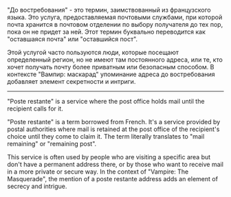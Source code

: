 "До востребования" - это термин, заимствованный из французского языка. Это услуга, предоставляемая почтовыми службами, при которой почта хранится в почтовом отделении по выбору получателя до тех пор, пока он не придет за ней. Этот термин буквально переводится как "оставшаяся почта" или "оставшийся пост".

Этой услугой часто пользуются люди, которые посещают определенный регион, но не имеют там постоянного адреса, или те, кто хочет получать почту более приватным или безопасным способом. В контексте "Вампир: маскарад" упоминание адреса до востребования добавляет элемент секретности и интриги.

---

"Poste restante" is a service where the post office holds mail until the recipient calls for it.

"Poste restante" is a term borrowed from French. It's a service provided by postal authorities where mail is retained at the post office of the recipient's choice until they come to claim it. The term literally translates to "mail remaining" or "remaining post".

This service is often used by people who are visiting a specific area but don't have a permanent address there, or by those who want to receive mail in a more private or secure way. In the context of "Vampire: The Masquerade", the mention of a poste restante address adds an element of secrecy and intrigue.